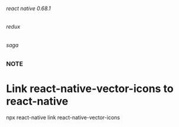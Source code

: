 ###### react native 0.68.1
###### redux
###### saga


###  NOTE
# Link react-native-vector-icons to react-native

npx react-native link react-native-vector-icons